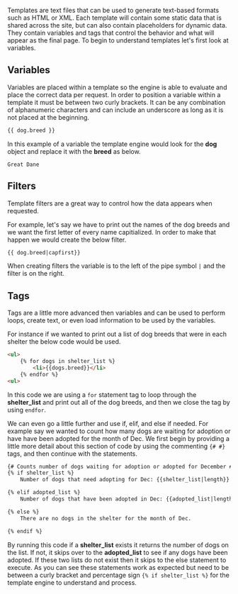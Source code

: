 Templates are text files that can be used to generate text-based formats such as HTML or XML. Each template will contain some static data that is shared across the site, but can also contain placeholders for dynamic data. They contain variables and tags that control the behavior and what will appear as the final page. To begin to understand templates let's first look at variables.

## Variables

Variables are placed within a template so the engine is able to evaluate and place the correct data per request. In order to position a variable within a template it must be between two curly brackets. It can be any combination of alphanumeric characters and can include an underscore as long as it is not placed at the beginning.

```html
{{ dog.breed }}
```

In this example of a variable the template engine would look for the **dog** object and replace it with the **breed** as below.

```Output
Great Dane
```

## Filters

Template filters are a great way to control how the data appears when requested. 

For example, let's say we have to print out the names of the dog breeds and we want the first letter of every name capitialized. In order to make that happen we would create the below filter.

```html
{{ dog.breed|capfirst}}
```

When creating filters the variable is to the left of the pipe symbol `|` and the filter is on the right.

## Tags

Tags are a little more advanced then variables and can be used to perform loops, create text, or even load information to be used by the variables. 

For instance if we wanted to print out a list of dog breeds that were in each shelter the below code would be used.

```html
<ul>
    {% for dogs in shelter_list %}
        <li>{{dogs.breed}}</li>
    {% endfor %}
<ul>
```
In this code we are using a `for` statement tag to loop through the **shelter_list** and print out all of the dog breeds, and then we close the tag by using `endfor`.

We can even go a little further and use if, elif, and else if needed. For example say we wanted to count how many dogs are waiting for adoption or have have been adopted for the month of Dec. We first begin by providing a little more detail about this section of code by using the commenting `{# #}` tags, and then continue with the statements.

```html
{# Counts number of dogs waiting for adoption or adopted for December #}
{% if shelter_list %}
    Number of dogs that need adopting for Dec: {{shelter_list|length}}

{% elif adopted_list %}
    Number of dogs that have been adopted in Dec: {{adopted_list|length}}

{% else %}
    There are no dogs in the shelter for the month of Dec.

{% endif %}
```
By running this code if a **shelter_list** exists it returns the number of dogs on the list. If not, it skips over to the **adopted_list** to see if any dogs have been adopted. If these two lists do not exist then it skips to the else statement to execute. As you can see these statements work as expected but need to be between a curly bracket and percentage sign `{% if shelter_list %}` for the template engine to understand and process.